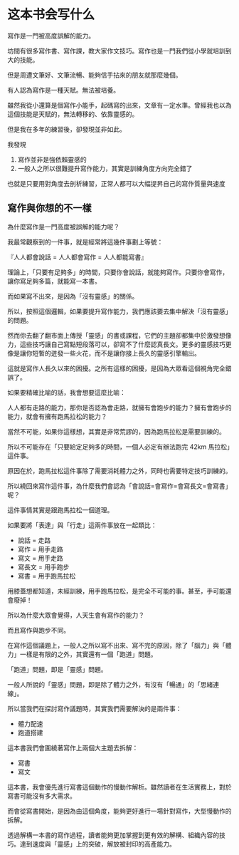 # 这本书会写什么

寫作是一門被高度誤解的能力。

坊間有很多寫作書、寫作課，教大家作文技巧。寫作也是一門我們從小學就培訓到大的技能。

但是周遭文筆好、文筆流暢、能夠信手拈來的朋友就那麼幾個。

有人認為寫作是一種天賦。無法被培養。

雖然我從小還算是個寫作小能手，起碼寫的出來，文章有一定水準。曾經我也以為這個技能是天賦的，無法轉移的、依靠靈感的。

但是我在多年的練習後，卻發現並非如此。

我發現

1. 寫作並非是強依賴靈感的
2. 一般人之所以很難提升寫作能力，其實是訓練角度方向完全錯了

也就是只要用對角度去剖析練習，正常人都可以大幅提昇自己的寫作質量與速度

## 寫作與你想的不一樣

為什麼寫作是一門高度被誤解的能力呢？

我最常觀察到的一件事，就是經常將這幾件事劃上等號：

『人人都會說話 = 人人都會寫作 = 人人都能寫書』

理論上，「只要有足夠多」的時間，只要你會說話，就能夠寫作。只要你會寫作，讓你寫足夠多篇，就能寫一本書。

而如果寫不出來，是因為「沒有靈感」的關係。

所以，按照這個邏輯，如果要提升寫作能力，我們應該要去集中解決「沒有靈感」的問題。

然而你去翻了翻市面上傳授「靈感」的書或課程，它們的主題卻都集中於激發想像力，這些技巧讓自己寫點短段落可以，卻寫不了什麼認真長文。更多的靈感技巧更像是讓你短暫的迸發一些火花，而不是讓你接上長久的靈感引擎輸出。

這就是寫作人長久以來的困擾。之所有這樣的困擾，是因為大眾看這個視角完全錯誤了。

如果要精確比喻的話，我會想要這麼比喻：

人人都有走路的能力，那你是否認為會走路，就擁有會跑步的能力？擁有會跑步的能力，就會有擁有跑馬拉松的能力？

當然不可能，如果你這樣想，其實是非常荒謬的，因為跑馬拉松是需要訓練的。

所以不可能存在「只要給定足夠多的時間，一個人必定有辦法跑完 42km 馬拉松」這件事。

原因在於，跑馬拉松這件事除了需要消耗體力之外，同時也需要特定技巧訓練的。

所以繞回來寫作這件事，為什麼我們會認為「會說話=會寫作=會寫長文=會寫書」呢？

這件事情其實是跟跑馬拉松一個道理。

如果要將「表達」與「行走」這兩件事放在一起類比：

* 說話 = 走路
* 寫作 = 用手走路
* 寫文 = 用手走路
* 寫長文 = 用手跑步
* 寫書 = 用手跑馬拉松

用膝蓋想都知道，未經訓練，用手跑馬拉松，是完全不可能的事。甚至，手可能還會廢掉！

所以為什麼大眾會覺得，人天生會有寫作的能力？

而且寫作與跑步不同。

在寫作這個議題上，一般人之所以寫不出來、寫不完的原因，除了「腦力」與「體力」一樣是有限的之外，其實還有一個「跑道」問題。

「跑道」問題，即是「靈感」問題。

一般人所說的「靈感」問題，即是除了體力之外，有沒有「暢通」的「思緒連線」。

所以當我們在探討寫作議題時，其實我們需要解決的是兩件事：

* 體力配速
* 跑道搭建

這本書我們會圍繞著寫作上兩個大主題去拆解：

* 寫書
* 寫文

這本書，我會優先進行寫書這個動作的慢動作解析。雖然讀者在生活實務上，對於寫書可能沒有多大需求。

而會從寫書開始，是因為由這個角度，能夠更好進行一場針對寫作，大型慢動作的拆解。

透過解構一本書的寫作過程，讀者能夠更加掌握到更有效的解構、組織內容的技巧。達到速度與「靈感」上的突破，解放被封印的高產能力。
